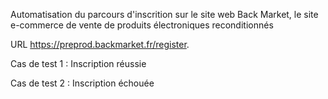 Automatisation du parcours d'inscrition sur le site web Back Market, le site e-commerce de vente de produits électroniques reconditionnés

URL https://preprod.backmarket.fr/register.

Cas de test 1 : Inscription réussie

Cas de test 2 : Inscription échouée
